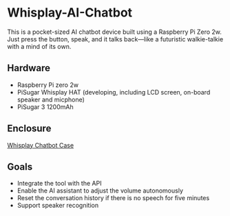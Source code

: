 # Whisplay-AI-Chatbot

This is a pocket-sized AI chatbot device built using a Raspberry Pi Zero 2w. Just press the button, speak, and it talks back—like a futuristic walkie-talkie with a mind of its own.

## Hardware

* Raspberry Pi zero 2w
* PiSugar Whisplay HAT (developing, including LCD screen, on-board speaker and micphone)
* PiSugar 3 1200mAh

## Enclosure

[Whisplay Chatbot Case](https://github.com/PiSugar/suit-cases/tree/main/pisugar3-whisplay-chatbot)

## Goals

* Integrate the tool with the API
* Enable the AI assistant to adjust the volume autonomously
* Reset the conversation history if there is no speech for five minutes
* Support speaker recognition


